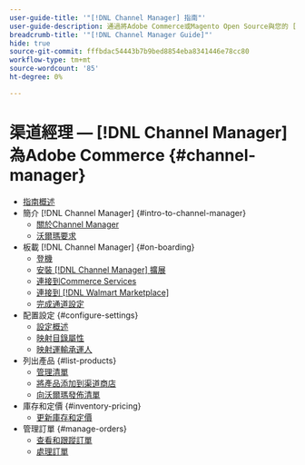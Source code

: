 ```yaml
---
user-guide-title: '"[!DNL Channel Manager] 指南"'
user-guide-description: 通過將Adobe Commerce或Magento Open Source與您的 [!DNL Walmart Marketplace]Seller Central] 帳戶。
breadcrumb-title: '"[!DNL Channel Manager Guide]"'
hide: true
source-git-commit: fffbdac54443b7b9bed8854eba8341446e78cc80
workflow-type: tm+mt
source-wordcount: '85'
ht-degree: 0%

---
```



# 渠道經理 —  [!DNL Channel Manager] 為Adobe Commerce {#channel-manager}

- [指南概述](guide-overview.md)
- 簡介 [!DNL Channel Manager] {#intro-to-channel-manager}
   - [關於Channel Manager](overview.md)
   - [沃爾瑪要求](walmart-requirements.md)
- 板載 [!DNL Channel Manager] {#on-boarding}
   - [登機](onboard.md)
   - [安裝 [!DNL Channel Manager] 擴展](install.md)
   - [連接到Commerce Services](connect.md)
   - [連接到 [!DNL Walmart Marketplace]](connect-marketplace.md)
   - [完成通道設定](complete-store-setup.md)
- 配置設定 {#configure-settings}
   - [設定概述](settings-overview.md)
   - [映射目錄屬性](map-catalog-attributes.md)
   - [映射運輸承運人](map-shipping-carriers.md)
- 列出產品 {#list-products}
   - [管理清單](manage-listings.md)
   - [將產品添加到渠道商店](add-products-to-channel-store.md)
   - [向沃爾瑪發佈清單](publish-listings-to-marketplace.md)
- 庫存和定價 {#inventory-pricing}
   - [更新庫存和定價](inventory-and-price-updates.md)
- 管理訂單 {#manage-orders}
   - [查看和跟蹤訂單](manage-orders.md)
   - [處理訂單](process-orders.md)

